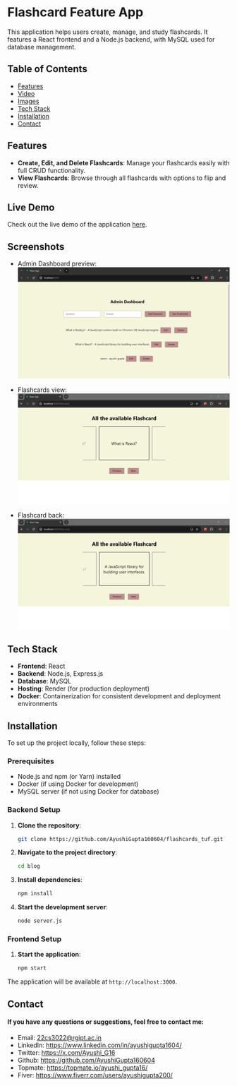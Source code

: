 # Flashcard Feature App

This application helps users create, manage, and study flashcards. It features a React frontend and a Node.js backend, with MySQL used for database management.

## Table of Contents

- [Features](#features)
- [Video](#video)
- [Images](#images)
- [Tech Stack](#tech-stack)
- [Installation](#installation)
- [Contact](#contact)

## Features

- **Create, Edit, and Delete Flashcards**: Manage your flashcards easily with full CRUD functionality.
- **View Flashcards**: Browse through all flashcards with options to flip and review.

## Live Demo

Check out the live demo of the application [here](https://drive.google.com/file/d/1A0Gp-MTSH6g4FF6NqF535c6oyZCbZGfG/view?usp=sharing).

## Screenshots
- Admin Dashboard preview:
  ![Admin dashboard](https://github.com/AyushiGupta160604/flashcards_tuf/blob/main/Project%20Preview/adminDashboard.png)

- Flashcards view:
  ![flashcard-front](https://github.com/AyushiGupta160604/flashcards_tuf/blob/main/Project%20Preview/flashcard%20front.png)

- Flashcard back:
  ![Flashcard-back](https://github.com/AyushiGupta160604/flashcards_tuf/blob/main/Project%20Preview/flashcard%20back.png)

## Tech Stack

- **Frontend**: React
- **Backend**: Node.js, Express.js
- **Database**: MySQL
- **Hosting**: Render (for production deployment)
- **Docker**: Containerization for consistent development and deployment environments

## Installation

To set up the project locally, follow these steps:

### Prerequisites

- Node.js and npm (or Yarn) installed
- Docker (if using Docker for development)
- MySQL server (if not using Docker for database)

### Backend Setup

1. **Clone the repository**:
   ```bash
   git clone https://github.com/AyushiGupta160604/flashcards_tuf.git
2. **Navigate to the project directory**:
   ```bash
   cd blog
3. **Install dependencies**:
   ```bash
   npm install
4. **Start the development server**:
   ```bash
   node server.js

### Frontend Setup
1. **Start the application**:
   ```bash
   npm start
   
The application will be available at `http://localhost:3000`.

## Contact
#### If you have any questions or suggestions, feel free to contact me:
- Email: 22cs3022@rgipt.ac.in
- LinkedIn: https://www.linkedin.com/in/ayushigupta1604/
- Twitter: https://x.com/Ayushi_G16
- Github: https://github.com/AyushiGupta160604
- Topmate: https://topmate.io/ayushi_gupta16/
- Fiver: https://www.fiverr.com/users/ayushigupta200/
